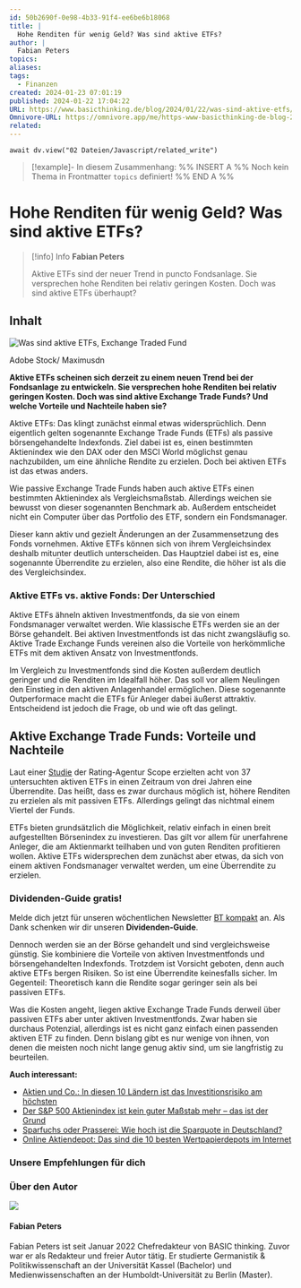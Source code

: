 ```yaml
---
id: 50b2690f-0e98-4b33-91f4-ee6be6b18068
title: |
  Hohe Renditen für wenig Geld? Was sind aktive ETFs?
author: |
  Fabian Peters
topics: 
aliases: 
tags:
  - Finanzen
created: 2024-01-23 07:01:19
published: 2024-01-22 17:04:22
URL: https://www.basicthinking.de/blog/2024/01/22/was-sind-aktive-etfs/
Omnivore-URL: https://omnivore.app/me/https-www-basicthinking-de-blog-2024-01-22-was-sind-aktive-etfs-18d34e89877
related: 
---
```


```dataviewjs
await dv.view("02 Dateien/Javascript/related_write")
```
> [!example]- In diesem Zusammenhang:
> %% INSERT A %%
Noch kein Thema in Frontmatter `topics` definiert!
%% END A %%

# Hohe Renditen für wenig Geld? Was sind aktive ETFs?

> [!info] Info
> **Fabian Peters**
> 
> Aktive ETFs sind der neuer Trend in puncto Fondsanlage. Sie versprechen hohe Renditen bei relativ geringen Kosten. Doch was sind aktive ETFs überhaupt?


## Inhalt

![Was sind aktive ETFs, Exchange Traded Fund](https://proxy-prod.omnivore-image-cache.app/800x450,sPU-_nRA-4_r0w4cJ-U4fTuC-MCMT0lJC6E-pw0hXSII/https://www.basicthinking.de/blog/wp-content/uploads/2024/01/was-sind-aktive-etfs.jpg)

Adobe Stock/ Maximusdn

**Aktive ETFs scheinen sich derzeit zu einem neuen Trend bei der Fondsanlage zu entwickeln. Sie versprechen hohe Renditen bei relativ geringen Kosten. Doch was sind aktive Exchange Trade Funds? Und welche Vorteile und Nachteile haben sie?**

Aktive ETFs: Das klingt zunächst einmal etwas widersprüchlich. Denn eigentlich gelten sogenannte Exchange Trade Funds (ETFs) als passive börsengehandelte Indexfonds. Ziel dabei ist es, einen bestimmten Aktienindex wie den DAX oder den MSCI World möglichst genau nachzubilden, um eine ähnliche Rendite zu erzielen. Doch bei aktiven ETFs ist das etwas anders.

Wie passive Exchange Trade Funds haben auch aktive ETFs einen bestimmten Aktienindex als Vergleichsmaßstab. Allerdings weichen sie bewusst von dieser sogenannten Benchmark ab. Außerdem entscheidet nicht ein Computer über das Portfolio des ETF, sondern ein Fondsmanager.

Dieser kann aktiv und gezielt Änderungen an der Zusammensetzung des Fonds vornehmen. Aktive ETFs können sich von ihrem Vergleichsindex deshalb mitunter deutlich unterscheiden. Das Hauptziel dabei ist es, eine sogenannte Überrendite zu erzielen, also eine Rendite, die höher ist als die des Vergleichsindex.

### Aktive ETFs vs. aktive Fonds: Der Unterschied

Aktive ETFs ähneln aktiven Investmentfonds, da sie von einem Fondsmanager verwaltet werden. Wie klassische ETFs werden sie an der Börse gehandelt. Bei aktiven Investmentfonds ist das nicht zwangsläufig so. Aktive Trade Exchange Funds vereinen also die Vorteile von herkömmliche ETFs mit dem aktiven Ansatz von Investmentfonds.

Im Vergleich zu Investmentfonds sind die Kosten außerdem deutlich geringer und die Renditen im Idealfall höher. Das soll vor allem Neulingen den Einstieg in den aktiven Anlagenhandel ermöglichen. Diese sogenannte Outperformace macht die ETFs für Anleger dabei äußerst attraktiv. Entscheidend ist jedoch die Frage, ob und wie oft das gelingt.

## Aktive Exchange Trade Funds: Vorteile und Nachteile

Laut einer [Studie](https://www.scopegroup.com/dam/jcr:4385c8f5-dd8e-4814-8b5f-48ea1b0c22bc/Scope%20Fund%20Analysis%20-%20Aktive%20ETFs%202022.pdf) der Rating-Agentur Scope erzielten acht von 37 untersuchten aktiven ETFs in einen Zeitraum von drei Jahren eine Überrendite. Das heißt, dass es zwar durchaus möglich ist, höhere Renditen zu erzielen als mit passiven ETFs. Allerdings gelingt das nichtmal einem Viertel der Funds.

ETFs bieten grundsätzlich die Möglichkeit, relativ einfach in einen breit aufgestellten Börsenindex zu investieren. Das gilt vor allem für unerfahrene Anleger, die am Aktienmarkt teilhaben und von guten Renditen profitieren wollen. Aktive ETFs widersprechen dem zunächst aber etwas, da sich von einem aktiven Fondsmanager verwaltet werden, um eine Überrendite zu erzielen.

### Dividenden-Guide gratis!

Melde dich jetzt für unseren wöchentlichen Newsletter [BT kompakt](https://www.basicthinking.de/blog/update/) an. Als Dank schenken wir dir unseren **Dividenden-Guide**.

  
Dennoch werden sie an der Börse gehandelt und sind vergleichsweise günstig. Sie kombiniere die Vorteile von aktiven Investmentfonds und börsengehandelten Indexfonds. Trotzdem ist Vorsicht geboten, denn auch aktive ETFs bergen Risiken. So ist eine Überrendite keinesfalls sicher. Im Gegenteil: Theoretisch kann die Rendite sogar geringer sein als bei passiven ETFs.

Was die Kosten angeht, liegen aktive Exchange Trade Funds derweil über passiven ETFs aber unter aktiven Investmentfonds. Zwar haben sie durchaus Potenzial, allerdings ist es nicht ganz einfach einen passenden aktiven ETF zu finden. Denn bislang gibt es nur wenige von ihnen, von denen die meisten noch nicht lange genug aktiv sind, um sie langfristig zu beurteilen.

**Auch interessant:** 

* [Aktien und Co.: In diesen 10 Ländern ist das Investitionsrisiko am höchsten](https://www.basicthinking.de/blog/2023/12/03/in-diesen-10-laendern-ist-das-investitionsrisiko-am-hoechsten/)
* [Der S&P 500 Aktienindex ist kein guter Maßstab mehr – das ist der Grund](https://www.basicthinking.de/blog/2023/11/14/sp-500-aktienindex-ist-kein-guter-massstab/)
* [Sparfuchs oder Prasserei: Wie hoch ist die Sparquote in Deutschland?](https://www.basicthinking.de/blog/2023/11/01/sparquote-deutschland-internationaler-vergleich/)
* [Online Aktiendepot: Das sind die 10 besten Wertpapierdepots im Internet](https://www.basicthinking.de/blog/2023/09/17/aktien-besten-wertpapierdepots-online/)

### Unsere Empfehlungen für dich

### Über den Autor

![](https://proxy-prod.omnivore-image-cache.app/112x112,sQFosQaKOcLXGw5_Pwv98wx3NQ2lZq1tcFrDrgsH5PFY/https://secure.gravatar.com/avatar/54599ddb9421a6bf0ddf0db1ec35a610?s=112&d=identicon&r=g) 

#### Fabian Peters

Fabian Peters ist seit Januar 2022 Chefredakteur von BASIC thinking. Zuvor war er als Redakteur und freier Autor tätig. Er studierte Germanistik & Politikwissenschaft an der Universität Kassel (Bachelor) und Medienwissenschaften an der Humboldt-Universität zu Berlin (Master).
